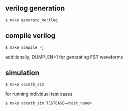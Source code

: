 ## verilog generation
```
$ make generate_verilog
```
## compile verilog
```
$ make compile -j
```
additionally, 
DUMP_EN=1 for generating FST waveforms

## simulation
```
$ make cocotb_sim
```
for running individual test cases
```
$ make cocotb_sim TESTCASE=<test_name>
```
